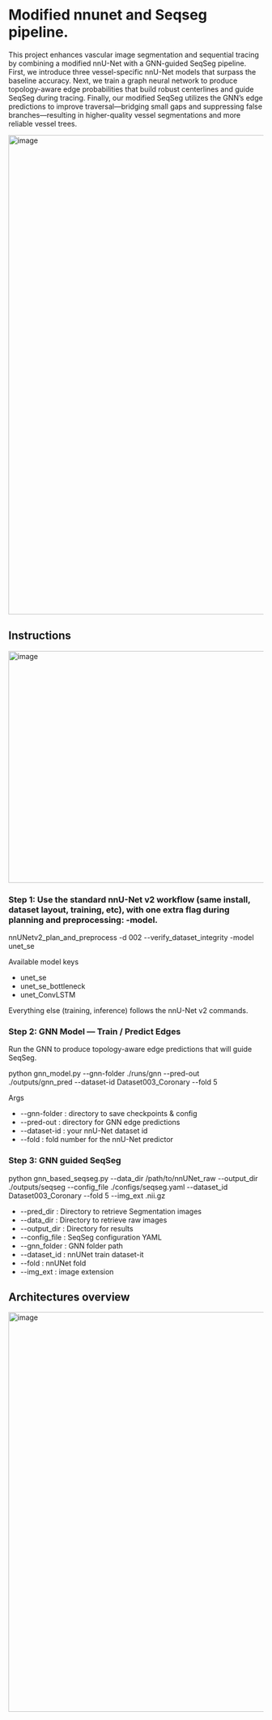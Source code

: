 # Modified nnunet and Seqseg pipeline.


This project enhances vascular image segmentation and sequential tracing by combining a modified nnU-Net with a GNN-guided SeqSeg pipeline. First, we introduce three vessel-specific nnU-Net models that surpass the baseline accuracy. Next, we train a graph neural network to produce topology-aware edge probabilities that build robust centerlines and guide SeqSeg during tracing. Finally, our modified SeqSeg utilizes the GNN’s edge predictions to improve traversal—bridging small gaps and suppressing false branches—resulting in higher-quality vessel segmentations and more reliable vessel trees.

<img width="1520" height="945" alt="image" src="https://github.com/user-attachments/assets/361f8613-ba0f-4263-9c99-3163cfd320ed" />


## Instructions

<img width="1751" height="457" alt="image" src="https://github.com/user-attachments/assets/31b0cb3d-3be9-42ea-87e3-8cfbee7ceaba" />

### Step 1: Use the standard nnU-Net v2 workflow (same install, dataset layout, training, etc), with one extra flag during planning and preprocessing: -model.

nnUNetv2_plan_and_preprocess -d 002 --verify_dataset_integrity -model unet_se

Available model keys


- unet_se
- unet_se_bottleneck
- unet_ConvLSTM

Everything else (training, inference) follows the nnU-Net v2 commands.

### Step 2: GNN Model — Train / Predict Edges
Run the GNN to produce topology-aware edge predictions that will guide SeqSeg.

python gnn_model.py --gnn-folder ./runs/gnn --pred-out ./outputs/gnn_pred --dataset-id Dataset003_Coronary --fold 5

Args

- --gnn-folder : directory to save checkpoints & config
- --pred-out : directory for GNN edge predictions
- --dataset-id : your nnU-Net dataset id
- --fold : fold number for the nnU-Net predictor

### Step 3: GNN guided SeqSeg

python gnn_based_seqseg.py --data_dir /path/to/nnUNet_raw --output_dir ./outputs/seqseg --config_file ./configs/seqseg.yaml --dataset_id  Dataset003_Coronary --fold 5 --img_ext .nii.gz

- --pred_dir : Directory to retrieve Segmentation images
- --data_dir : Directory to retrieve raw images
- --output_dir : Directory for results
- --config_file : SeqSeg configuration YAML
- --gnn_folder : GNN folder path
- --dataset_id : nnUNet train dataset-it
- --fold : nnUNet fold
- --img_ext : image extension

## Architectures overview

<img width="1467" height="788" alt="image" src="https://github.com/user-attachments/assets/5cbbc7c9-d8bb-4481-be07-6dd723e6f309" />







